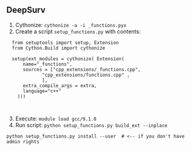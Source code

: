 

## DeepSurv


1. Cythonize: 
  ```cythonize -a -i _functions.pyx```
2. Create a script ```setup_functions.py``` with contents:
  ```
    from setuptools import setup, Extension
    from Cython.Build import cythonize
    
    setup(ext_modules = cythonize( Extension(      
        name="_functions",
        sources = ["cpp_extensions/_functions.cpp",
               "cpp_extensions/functions.cpp" ,
               ],        
        extra_compile_args = extra, 
        language="c++" 
      )))
    
    
  ```
3. Execute:
  ```module load gcc/9.1.0```
4. Run script:
  ```python setup_functions.py build_ext --inplace```
  
  
  ```python setup_functions.py install --user  # <-- if you don't have admin rights ```
  
 
